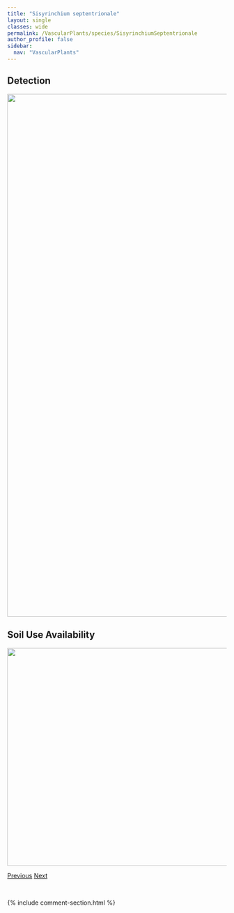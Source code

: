 ```yaml
---
title: "Sisyrinchium septentrionale"
layout: single
classes: wide
permalink: /VascularPlants/species/SisyrinchiumSeptentrionale
author_profile: false
sidebar:
  nav: "VascularPlants"
---
```


<h2>Detection</h2>

<a href="https://drive.google.com/uc?export=view&id=1bwq_bDZLGXXXEk1DDYm2MsT5rywQAxhH">
<img src="https://drive.google.com/uc?export=view&id=1bwq_bDZLGXXXEk1DDYm2MsT5rywQAxhH" height = "1200" width = "800">
</a>


<h2>Soil Use Availability</h2>

<a href="https://drive.google.com/uc?export=view&id=1eIGXyIQVNBx2HE7CK3uC7pbeht0nb6p1">
<img src="https://drive.google.com/uc?export=view&id=1eIGXyIQVNBx2HE7CK3uC7pbeht0nb6p1" height = "500" width = "1000">
</a>


<a href="/DevelopmentWebsite/VascularPlants/species/SisyrinchiumMontanum" class="pagination--pager" title="Sisyrinchium montanum">Previous</a> <a href="/DevelopmentWebsite/VascularPlants/species/SiumSuave" class="pagination--pager" title="Sium suave">Next</a>

<p>&nbsp;</p>

{% include comment-section.html %}
